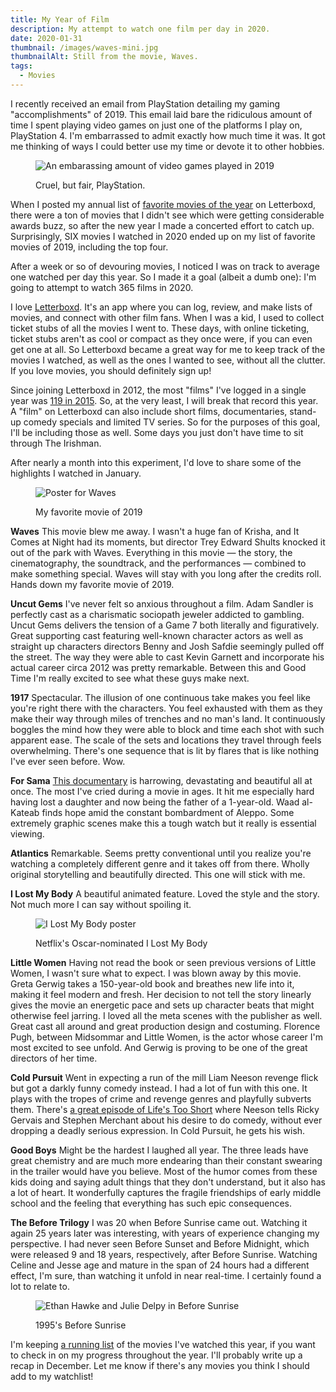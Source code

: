 ```yaml
---
title: My Year of Film
description: My attempt to watch one film per day in 2020.
date: 2020-01-31
thumbnail: /images/waves-mini.jpg
thumbnailAlt: Still from the movie, Waves.
tags:
  - Movies
---
```

I recently received an email from PlayStation detailing my gaming "accomplishments" of 2019. This email laid bare the ridiculous amount of time I spent playing video games on just one of the platforms I play on, PlayStation 4. I'm embarrassed to admit exactly how much time it was. It got me thinking of ways I could better use my time or devote it to other hobbies.

<figure>

![An embarassing amount of video games played in 2019](https://mikeaparicio.com/img/playstation2019.png)

<figcaption>
Cruel, but fair, PlayStation.
</figcaption>
</figure>

When I posted my annual list of [favorite movies of the year](https://letterboxd.com/peruvianidol/list/favorite-films-of-2019/) on Letterboxd, there were a ton of movies that I didn't see which were getting considerable awards buzz, so after the new year I made a concerted effort to catch up. Surprisingly, SIX movies I watched in 2020 ended up on my list of favorite movies of 2019, including the top four.

After a week or so of devouring movies, I noticed I was on track to average one watched per day this year. So I made it a goal (albeit a dumb one): I'm going to attempt to watch 365 films in 2020.

I love [Letterboxd](https://letterboxd.com/). It's an app where you can log, review, and make lists of movies, and connect with other film fans. When I was a kid, I used to collect ticket stubs of all the movies I went to. These days, with online ticketing, ticket stubs aren't as cool or compact as they once were, if you can even get one at all. So Letterboxd became a great way for me to keep track of the movies I watched, as well as the ones I wanted to see, without all the clutter. If you love movies, you should definitely sign up!

Since joining Letterboxd in 2012, the most "films" I've logged in a single year was [119 in 2015](https://letterboxd.com/peruvianidol/year/2015/). So, at the very least, I will break that record this year. A "film" on Letterboxd can also include short films, documentaries, stand-up comedy specials and limited TV series. So for the purposes of this goal, I'll be including those as well. Some days you just don't have time to sit through The Irishman.

After nearly a month into this experiment, I'd love to share some of the highlights I watched in January.

<figure>

![Poster for Waves](https://mikeaparicio.com/img/waves-poster.jpg)

<figcaption>
My favorite movie of 2019
</figcaption>
</figure>

**Waves** This movie blew me away. I wasn't a huge fan of Krisha, and It Comes at Night had its moments, but director Trey Edward Shults knocked it out of the park with Waves. Everything in this movie — the story, the cinematography, the soundtrack, and the performances — combined to make something special. Waves will stay with you long after the credits roll. Hands down my favorite movie of 2019.

**Uncut Gems** I've never felt so anxious throughout a film. Adam Sandler is perfectly cast as a charismatic sociopath jeweler addicted to gambling. Uncut Gems delivers the tension of a Game 7 both literally and figuratively. Great supporting cast featuring well-known character actors as well as straight up characters directors Benny and Josh Safdie seemingly pulled off the street. The way they were able to cast Kevin Garnett and incorporate his actual career circa 2012 was pretty remarkable. Between this and Good Time I'm really excited to see what these guys make next.

**1917** Spectacular. The illusion of one continuous take makes you feel like you're right there with the characters. You feel exhausted with them as they make their way through miles of trenches and no man's land. It continuously boggles the mind how they were able to block and time each shot with such apparent ease. The scale of the sets and locations they travel through feels overwhelming. There's one sequence that is lit by flares that is like nothing I've ever seen before. Wow.

**For Sama** [This documentary](https://www.youtube.com/watch?v=8jFHbo0Cgu8) is harrowing, devastating and beautiful all at once. The most I've cried during a movie in ages. It hit me especially hard having lost a daughter and now being the father of a 1-year-old. Waad al-Kateab finds hope amid the constant bombardment of Aleppo. Some extremely graphic scenes make this a tough watch but it really is essential viewing.

**Atlantics** Remarkable. Seems pretty conventional until you realize you're watching a completely different genre and it takes off from there. Wholly original storytelling and beautifully directed. This one will stick with me.

**I Lost My Body** A beautiful animated feature. Loved the style and the story. Not much more I can say without spoiling it.

<figure>

![I Lost My Body poster](https://mikeaparicio.com/img/i-lost-my-body.jpg)

<figcaption>
Netflix's Oscar-nominated I Lost My Body
</figcaption>
</figure>

**Little Women** Having not read the book or seen previous versions of Little Women, I wasn't sure what to expect. I was blown away by this movie. Greta Gerwig takes a 150-year-old book and breathes new life into it, making it feel modern and fresh. Her decision to not tell the story linearly gives the movie an energetic pace and sets up character beats that might otherwise feel jarring. I loved all the meta scenes with the publisher as well. Great cast all around and great production design and costuming. Florence Pugh, between Midsommar and Little Women, is the actor whose career I'm most excited to see unfold. And Gerwig is proving to be one of the great directors of her time.

**Cold Pursuit** Went in expecting a run of the mill Liam Neeson revenge flick but got a darkly funny comedy instead. I had a lot of fun with this one. It plays with the tropes of crime and revenge genres and playfully subverts them. There's [a great episode of Life's Too Short](https://vimeo.com/141940661) where Neeson tells Ricky Gervais and Stephen Merchant about his desire to do comedy, without ever dropping a deadly serious expression. In Cold Pursuit, he gets his wish.

**Good Boys** Might be the hardest I laughed all year. The three leads have great chemistry and are much more endearing than their constant swearing in the trailer would have you believe. Most of the humor comes from these kids doing and saying adult things that they don't understand, but it also has a lot of heart. It wonderfully captures the fragile friendships of early middle school and the feeling that everything has such epic consequences.

**The Before Trilogy** I was 20 when Before Sunrise came out. Watching it again 25 years later was interesting, with years of experience changing my perspective. I had never seen Before Sunset and Before Midnight, which were released 9 and 18 years, respectively, after Before Sunrise. Watching Celine and Jesse age and mature in the span of 24 hours had a different effect, I'm sure, than watching it unfold in near real-time. I certainly found a lot to relate to.

<figure>

![Ethan Hawke and Julie Delpy in Before Sunrise](https://mikeaparicio.com/img/before-sunrise.jpg)

<figcaption>
1995's Before Sunrise
</figcaption>
</figure>

I'm keeping [a running list](https://letterboxd.com/peruvianidol/list/my-year-of-film/) of the movies I've watched this year, if you want to check in on my progress throughout the year. I'll probably write up a recap in December. Let me know if there's any movies you think I should add to my watchlist!
